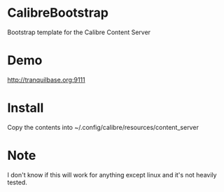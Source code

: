 CalibreBootstrap
================

Bootstrap template for the Calibre Content Server

Demo
================
http://tranquilbase.org:9111

Install
==============
Copy the contents into ~/.config/calibre/resources/content_server

Note
==============
I don't know if this will work for anything except linux and it's not heavily tested.

